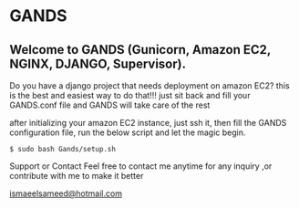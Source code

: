 GANDS
=====
Welcome to GANDS (Gunicorn, Amazon EC2, NGINX, DJANGO, Supervisor).
--------------------------------------------------------------------
Do you have a django project that needs deployment on amazon EC2? this is the best and easiest way to do that!!! just sit back and fill your GANDS.conf file and GANDS will take care of the rest

after initializing your amazon EC2 instance, just ssh it, then fill the GANDS configuration file, run the below script and let the magic begin.
```
$ sudo bash Gands/setup.sh
```
Support or Contact
Feel free to contact me anytime for any inquiry ,or contribute with me to make it better

ismaeelsameed@hotmail.com